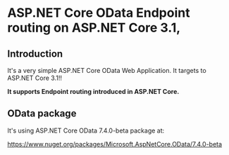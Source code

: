 # ASP.NET Core OData Endpoint routing on ASP.NET Core 3.1, 

## Introduction

It's a very simple ASP.NET Core OData Web Application. It targets to ASP.NET Core 3.1!!

**It supports Endpoint routing introduced in ASP.NET Core.**

## OData package

It's using ASP.NET Core OData 7.4.0-beta package at:

https://www.nuget.org/packages/Microsoft.AspNetCore.OData/7.4.0-beta


